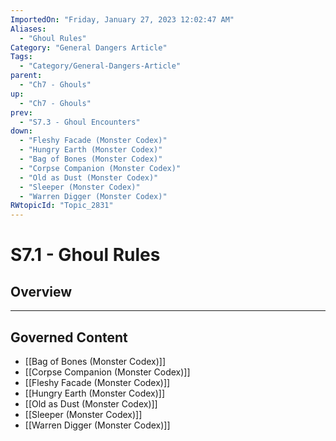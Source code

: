 ```yaml
---
ImportedOn: "Friday, January 27, 2023 12:02:47 AM"
Aliases:
  - "Ghoul Rules"
Category: "General Dangers Article"
Tags:
  - "Category/General-Dangers-Article"
parent:
  - "Ch7 - Ghouls"
up:
  - "Ch7 - Ghouls"
prev:
  - "S7.3 - Ghoul Encounters"
down:
  - "Fleshy Facade (Monster Codex)"
  - "Hungry Earth (Monster Codex)"
  - "Bag of Bones (Monster Codex)"
  - "Corpse Companion (Monster Codex)"
  - "Old as Dust (Monster Codex)"
  - "Sleeper (Monster Codex)"
  - "Warren Digger (Monster Codex)"
RWtopicId: "Topic_2831"
---
```

# S7.1 - Ghoul Rules
## Overview
---
## Governed Content
- [[Bag of Bones (Monster Codex)]]
- [[Corpse Companion (Monster Codex)]]
- [[Fleshy Facade (Monster Codex)]]
- [[Hungry Earth (Monster Codex)]]
- [[Old as Dust (Monster Codex)]]
- [[Sleeper (Monster Codex)]]
- [[Warren Digger (Monster Codex)]]

